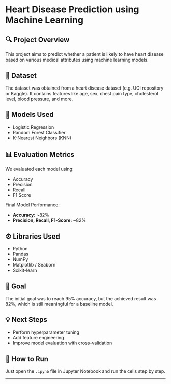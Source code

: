 # Heart Disease Prediction using Machine Learning

## 🔍 Project Overview
This project aims to predict whether a patient is likely to have heart disease based on various medical attributes using machine learning models.

## 📁 Dataset
The dataset was obtained from a heart disease dataset (e.g. UCI repository or Kaggle). It contains features like age, sex, chest pain type, cholesterol level, blood pressure, and more.

## 🧠 Models Used
- Logistic Regression
- Random Forest Classifier
- K-Nearest Neighbors (KNN)

## 📊 Evaluation Metrics
We evaluated each model using:
- Accuracy
- Precision
- Recall
- F1 Score

Final Model Performance:
- **Accuracy:** ~82%
- **Precision, Recall, F1-Score:** ~82%

## ⚙️ Libraries Used
- Python
- Pandas
- NumPy
- Matplotlib / Seaborn
- Scikit-learn

## 📌 Goal
The initial goal was to reach 95% accuracy, but the achieved result was 82%, which is still meaningful for a baseline model.

## 💡 Next Steps
- Perform hyperparameter tuning
- Add feature engineering
- Improve model evaluation with cross-validation

## 📁 How to Run
Just open the `.ipynb` file in Jupyter Notebook and run the cells step by step.

---



